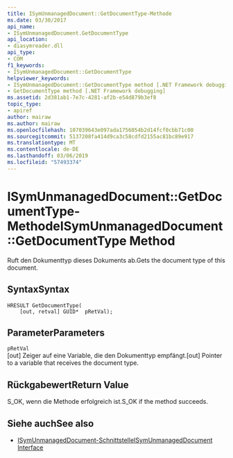 ```yaml
---
title: ISymUnmanagedDocument::GetDocumentType-Methode
ms.date: 03/30/2017
api_name:
- ISymUnmanagedDocument.GetDocumentType
api_location:
- diasymreader.dll
api_type:
- COM
f1_keywords:
- ISymUnmanagedDocument::GetDocumentType
helpviewer_keywords:
- ISymUnmanagedDocument::GetDocumentType method [.NET Framework debugging]
- GetDocumentType method [.NET Framework debugging]
ms.assetid: 2d381ab1-7e7c-4281-af2b-e54d879b3ef8
topic_type:
- apiref
author: mairaw
ms.author: mairaw
ms.openlocfilehash: 107039643e097ada1756054b2d14fcf0cbb71c00
ms.sourcegitcommit: 5137208fa414d9ca3c58cdfd2155ac81bc89e917
ms.translationtype: MT
ms.contentlocale: de-DE
ms.lasthandoff: 03/06/2019
ms.locfileid: "57493374"
---
```

# <a name="isymunmanageddocumentgetdocumenttype-method"></a><span data-ttu-id="652da-102">ISymUnmanagedDocument::GetDocumentType-Methode</span><span class="sxs-lookup"><span data-stu-id="652da-102">ISymUnmanagedDocument::GetDocumentType Method</span></span>
<span data-ttu-id="652da-103">Ruft den Dokumenttyp dieses Dokuments ab.</span><span class="sxs-lookup"><span data-stu-id="652da-103">Gets the document type of this document.</span></span>  
  
## <a name="syntax"></a><span data-ttu-id="652da-104">Syntax</span><span class="sxs-lookup"><span data-stu-id="652da-104">Syntax</span></span>  
  
```  
HRESULT GetDocumentType(  
    [out, retval] GUID*  pRetVal);  
```  
  
## <a name="parameters"></a><span data-ttu-id="652da-105">Parameter</span><span class="sxs-lookup"><span data-stu-id="652da-105">Parameters</span></span>  
 `pRetVal`  
 <span data-ttu-id="652da-106">[out] Zeiger auf eine Variable, die den Dokumenttyp empfängt.</span><span class="sxs-lookup"><span data-stu-id="652da-106">[out] Pointer to a variable that receives the document type.</span></span>  
  
## <a name="return-value"></a><span data-ttu-id="652da-107">Rückgabewert</span><span class="sxs-lookup"><span data-stu-id="652da-107">Return Value</span></span>  
 <span data-ttu-id="652da-108">S_OK, wenn die Methode erfolgreich ist.</span><span class="sxs-lookup"><span data-stu-id="652da-108">S_OK if the method succeeds.</span></span>  
  
## <a name="see-also"></a><span data-ttu-id="652da-109">Siehe auch</span><span class="sxs-lookup"><span data-stu-id="652da-109">See also</span></span>
- [<span data-ttu-id="652da-110">ISymUnmanagedDocument-Schnittstelle</span><span class="sxs-lookup"><span data-stu-id="652da-110">ISymUnmanagedDocument Interface</span></span>](../../../../docs/framework/unmanaged-api/diagnostics/isymunmanageddocument-interface.md)
